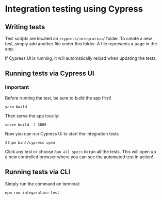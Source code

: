 # Integration testing using Cypress

## Writing tests

Test scripts are located on `/cypress/integration/` folder. To create a new test, simply add
another file under this folder. A file represents a page in the app.

If Cypress UI is running, it will automatically reload when updating the tests.

## Running tests via Cypress UI

### Important

Before running the test, be sure to build the app first!

```
yarn build
```

Then serve the app locally:

```
serve build -l 3000
```

Now you can run Cypress UI to start the integration tests

```
$(npm bin)/cypress open
```

Click any test or choose `Run all specs` to run all the tests. This will open up a new controlled browser where you can see the automated test in action!

## Running tests via CLI

Simply run the command on terminal:

```
npm run integaration-test
```